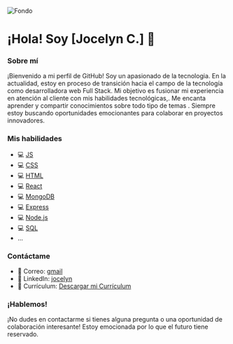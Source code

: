 

![Fondo](https://res.cloudinary.com/pruebaweb/image/upload/v1696911368/4973ead72580df908af111b6770fe6ac_msqutb.jpg)

# ¡Hola! Soy [Jocelyn C.] 👋

### Sobre mí

¡Bienvenido a mi perfil de GitHub! Soy un apasionado de la tecnologia. En la actualidad, estoy en proceso de transición hacia el campo de la tecnología como desarrolladora web Full Stack. Mi objetivo es fusionar mi experiencia en atención al cliente con mis habilidades tecnológicas,. Me encanta aprender y compartir conocimientos sobre todo tipo de temas . Siempre estoy buscando oportunidades emocionantes para colaborar en proyectos innovadores.

### Mis habilidades

- 💻 [JS](https://res.cloudinary.com/pruebaweb/image/upload/v1696914056/icons8-js_hvhfre.gif)
- 💻 [CSS](https://res.cloudinary.com/pruebaweb/image/upload/v1696914055/icons8-css-48_lzagch.png)
- 💻 [HTML](https://res.cloudinary.com/pruebaweb/image/upload/v1696914056/icons8-html_rs77fm.gif)
- 💻 [React](https://res.cloudinary.com/pruebaweb/image/upload/v1696914056/icons8-react_qos56f.gif)
- 💻 [MongoDB](https://res.cloudinary.com/pruebaweb/image/upload/v1696914057/icons8-mongodb-a-cross-platform-document-oriented-database-program-24_fie2qa.png)
- 💻 [Express](https://res.cloudinary.com/pruebaweb/image/upload/v1696914055/icons8-express-js-16_nligw2.png)
- 💻 [Node.js](https://res.cloudinary.com/pruebaweb/image/upload/v1696914057/icons8-node-js-48_riolad.png)
- 💻 [SQL](https://res.cloudinary.com/pruebaweb/image/upload/v1696914057/icons8-sql-48_dwpbpj.png)
- ...

### Contáctame

- 📧 Correo: [gmail](jocelyn.cf@gmail.com)
- 💼 LinkedIn: [jocelyn](www.linkedin.com/in/jocelyn-castro-flores-1507b427)
- 📄 Currículum: [Descargar mi Currículum](https://enlace-a-tu-cv.com/tu-cv.pdf)



### ¡Hablemos!

¡No dudes en contactarme si tienes alguna pregunta o una oportunidad de colaboración interesante! Estoy emocionada por lo que el futuro tiene reservado.



